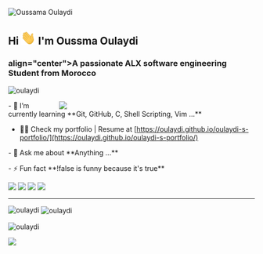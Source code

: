 ![Oussama Oulaydi](https://github.com/oulaydi/oulaydi/assets/130802700/900af5d1-600c-4bd4-893c-33930ee27fc9)

## Hi <img src="https://github.com/aysuarex/aysuarex/blob/main/wave.gif" width="30px"> I'm Oussma Oulaydi
### align="center">A passionate ALX software engineering Student from Morocco

<p align="left"> <img src="https://komarev.com/ghpvc/?username=oulaydi&label=Profile%20views&color=0e75b6&style=flat" alt="oulaydi" /> </p>

<img src="https://raw.githubusercontent.com/MicaelliMedeiros/micaellimedeiros/master/image/computer-illustration.png" min-width="400px" max-width="400px" width="400px" align="right">

<p align="left"> 
  - 🌱 I’m currently learning **Git, GitHub, C, Shell Scripting, Vim ...**
</p>

<p align="left">

- 👨‍💻 Check my portfolio | Resume at [https://oulaydi.github.io/oulaydi-s-portfolio/](https://oulaydi.github.io/oulaydi-s-portfolio/)
</p>

<p align="left">
    - 💬 Ask me about **Anything ...**
</p>

<p align="left">
  - ⚡ Fun fact **!false is funny because it's true**
</p>

<p align="left">
  <a href="mailto:oussama.oulaydi@gmail.com" target="_blank" alt="Gmail">
  <img src="https://img.shields.io/badge/-Gmail-FF0000?style=flat-square&labelColor=FF0000&logo=gmail&logoColor=white&link=LINK-DO-SEU-GMAIL" /></a>

  <a href="https://www.linkedin.com/in/oussamaoulaydi" target="_blank" alt="LinkedIn">
  <img src="https://img.shields.io/badge/-Linkedin-0e76a8?style=flat-square&logo=Linkedin&logoColor=white&link=LINK-DO-SEU-LINKEDIN" /></a>

  <a href="https://twitter.com/oulaybat_o" target="_blank" alt="Twitter">
  <img src="https://img.shields.io/badge/-Twitter-3b5998?style=flat-square&labelColor=3b5998&logo=twitter&logoColor=white&link=LINK-DO-SEU-TWITTER"/></a>

  <a href="https://wa.me/+212661857191" target="_blank" alt="WhatsApp">
  <img src="https://img.shields.io/badge/-WhatsApp-25d366?style=flat-square&labelColor=25d366&logo=whatsapp&logoColor=white&link=API-DO-SEU-WHATSAPP"/></a>
</p>




<hr>

<p><img align="left" src="https://github-readme-stats.vercel.app/api/top-langs?username=oulaydi&show_icons=true&locale=en&layout=compact" alt="oulaydi" /></p>

<p>&nbsp;<img align="center" src="https://github-readme-stats.vercel.app/api?username=oulaydi&show_icons=true&locale=en" alt="oulaydi" /></p>

<p><img align="center" src="https://github-readme-streak-stats.herokuapp.com/?user=oulaydi&" alt="oulaydi" /></p>

<img src="https://media.giphy.com/media/WUlplcMpOCEmTGBtBW/giphy.gif" width="30">
